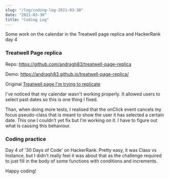 ```yaml
---
slug: "/log/coding-log-2021-03-30"
date: "2021-03-30"
title: "Coding Log"
---
```


Some work on the calendar in the Treatwell page replica and HackerRank day 4

<h3>Treatwell Page replica</h3>

<p>Repo: <a href="https://github.com/andragh83/treatwell-page-replica" target="_blank"> https://github.com/andragh83/treatwell-page-replica </a> </p>
<p>Demo: <a href="https://andragh83.github.io/treatwell-page-replica/" target="_blank"> https://andragh83.github.io/treatwell-page-replica/ </a></p> 
<p>Original <a href='https://www.treatwell.co.uk/places/treatment-balayage/offer-type-local/in-west-london-london-uk/'>Treatwell page I'm trying to replicate</a></p>

<p>I've noticed that my calendar wasn't working properly. It allowed users to select past dates so this is one thing I fixed.</p> 
<p>Than, when doing more tests, I realised that the onClick event cancels my focus pseudo-class that is meant to show the user it has selected a certain date. This one I couldn't yet fix but I'm working on it. I have to figure out what is causing this behaviour.</p>

<h3>Coding practice</h3>

<p>Day 4 of '30 Days of Code' on HackerRank. Pretty easy, it was Class vs Instance, but I didn't really feel it was about that as the challenge required to just fill in the body of some functions with conditions and increments.</p>

<p>Happy coding!</p>

